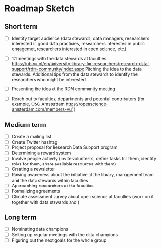 # Roadmap Sketch

## Short term
- [ ] Identify target audience (data stewards, data managers, researchers interested in good data practicies, researchers interested in public engagemet, researchers interested in open science, etc.)
- [ ] 1:1 meetings with the data stewards at faculties. https://ub.vu.nl/en/university-library-for-researchers/research-data-support/rdm-community/index.aspx Pitching the idea to the data stewards. Additional tips from the data stewards to identify the researchers who might be interested 
- [ ] Presenting the idea at the RDM community meeting
- [ ] Reach out to faculties, departments and potential contributors (for example, OSC Amsterdam https://openscience-amsterdam.com/members-vu/ )


## Medium term 
- [ ] Create a mailing list
- [ ] Create Twitter hashtag
- [ ] Project proposal for Research Data Support program
- [ ] Determining a reward system 
- [ ] Involve people actively (invite volunteers, define tasks for them, identify roles for them, share available resources with them)
- [ ] Creating a newsletter
- [ ] Raising awareness about the initiative at the library, management team and the data stewards within faculties
- [ ] Approaching researchers at the faculties
- [ ] Formalizing agreements
- [ ] Climate assessment survey about open science at faculties (work on it together with data stewards and )

## Long term 
- [ ] Nominating data champions
- [ ] Setting up regular meetings with the data champions
- [ ] Figuring out the next goals for the whole group
